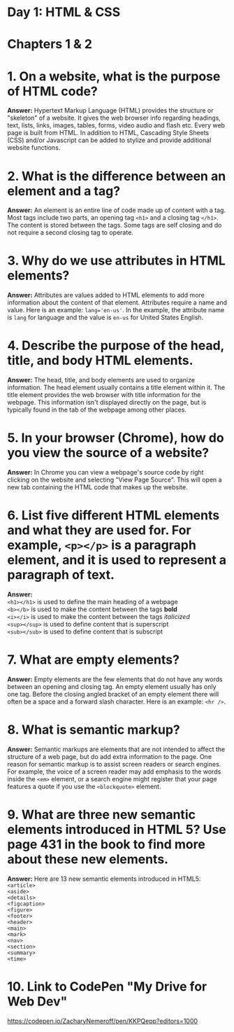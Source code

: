 # Day 1: HTML & CSS

# Chapters 1 & 2

# 1. On a website, what is the purpose of HTML code?
**Answer:**
Hypertext Markup Language (HTML) provides the structure or "skeleton" of a website. It gives the web browser info regarding headings, text, lists, links, images, tables, forms, video audio and flash etc. Every web page is built from HTML. In addition to HTML, Cascading Style Sheets (CSS) and/or Javascript can be added to stylize and provide additional website functions.

# 2. What is the difference between an element and a tag?
**Answer:**
An element is an entire line of code made up of content with a tag. Most tags include two parts, an opening tag `<h1>` and a closing tag `</h1>`. The content is stored between the tags. Some tags are self closing and do not require a second closing tag to operate.

# 3. Why do we use attributes in HTML elements?
**Answer:**
Attributes are values added to HTML elements to add more information about the content of that element. Attributes require a name and value. Here is an example: `lang='en-us'`. In the example, the attribute name is `lang` for language and the value is `en-us` for United States English.

# 4. Describe the purpose of the head, title, and body HTML elements.
**Answer:**
The head, title, and body elements are used to organize information. The head element usually contains a title element within it. The title element provides the web browser with title information for the webpage. This information isn't displayed directly on the page, but is typically found in the tab of the webpage among other places.

# 5. In your browser (Chrome), how do you view the source of a website?
**Answer:**
In Chrome you can view a webpage's source code by right clicking on the website and selecting "View Page Source". This will open a new tab containing the HTML code that makes up the website.

# 6. List five different HTML elements and what they are used for. For example, `<p></p>` is a paragraph element, and it is used to represent a paragraph of text.
**Answer:**<br>
`<h1></h1>` is used to define the main heading of a webpage<br>
`<b></b>` is used to make the content between the tags **bold**<br>
`<i></i>` is used to make the content between the tags *italicized*<br>
`<sup></sup>` is used to define content that is superscript<br>
`<sub></sub>` is used to define content that is subscript<br>

# 7. What are empty elements?
**Answer:**
Empty elements are the few elements that do not have any words between an opening and closing tag. An empty element usually has only one tag. Before the closing angled bracket of an empty element there will often be a space and a forward slash character. Here is an example: `<hr />`.

# 8. What is semantic markup?
**Answer:**
Semantic markups are elements that are not intended to affect the structure of a web page, but do add extra information to the page. One reason for semantic markup is to assist screen readers or search engines. For example, the voice of a screen reader may add emphasis to the words inside the `<em>` element, or a search engine might register that your page features a quote if you use the `<blockquote>` element.

# 9. What are three new semantic elements introduced in HTML 5? Use page 431 in the book to find more about these new elements.
**Answer:**
Here are 13 new semantic elements introduced in HTML5:<br>
`<article>`<br>
`<aside>`<br>
`<details>`<br>
`<figcaption>`<br>
`<figure>`<br>
`<footer>`<br>
`<header>`<br>
`<main>`<br>
`<mark>`<br>
`<nav>`<br>
`<section>`<br>
`<summary>`<br>
`<time>`

# 10. Link to CodePen "My Drive for Web Dev"
https://codepen.io/ZacharyNemeroff/pen/KKPQepp?editors=1000
